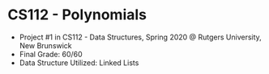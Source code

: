 # CS112 - Polynomials
- Project #1 in CS112 - Data Structures, Spring 2020 @ Rutgers University, New Brunswick
- Final Grade: 60/60
- Data Structure Utilized: Linked Lists
